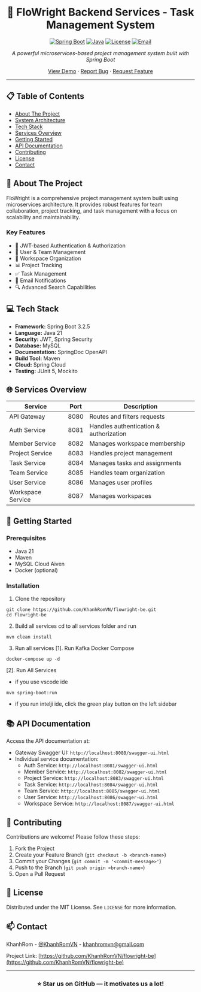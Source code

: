 <div align="center">

# 🌟 FloWright Backend Services - Task Management System

[![Spring Boot](https://img.shields.io/badge/Spring%20Boot-3.2.5-brightgreen.svg)](https://spring.io/projects/spring-boot)
[![Java](https://img.shields.io/badge/Java-21-orange.svg)](https://www.oracle.com/java/)
[![License](https://img.shields.io/badge/License-MIT-blue.svg)](LICENSE)
[![Email](https://img.shields.io/badge/Email-khanhromvn%40gmail.com-blue.svg)](mailto:khanhromvn@gmail.com)

*A powerful microservices-based project management system built with Spring Boot*

[View Demo](https://github.com/KhanhRomVN/flowright-be) · 
[Report Bug](https://github.com/KhanhRomVN/flowright-be/issues) · 
[Request Feature](https://github.com/KhanhRomVN/flowright-be/issues)

</div>

---

## 📋 Table of Contents
- [About The Project](#-about-the-project)
- [System Architecture](#-system-architecture)
- [Tech Stack](#-tech-stack)
- [Services Overview](#-services-overview)
- [Getting Started](#-getting-started)
- [API Documentation](#-api-documentation)
- [Contributing](#-contributing)
- [License](#-license)
- [Contact](#-contact)

## 🚀 About The Project

FloWright is a comprehensive project management system built using microservices architecture. It provides robust features for team collaboration, project tracking, and task management with a focus on scalability and maintainability.

### Key Features
- 🔐 JWT-based Authentication & Authorization
- 👥 User & Team Management
- 🏢 Workspace Organization
- 📊 Project Tracking
- ✅ Task Management
- 📨 Email Notifications
- 🔍 Advanced Search Capabilities

## 💻 Tech Stack

- **Framework:** Spring Boot 3.2.5
- **Language:** Java 21
- **Security:** JWT, Spring Security
- **Database:** MySQL
- **Documentation:** SpringDoc OpenAPI
- **Build Tool:** Maven
- **Cloud:** Spring Cloud
- **Testing:** JUnit 5, Mockito

## 🌐 Services Overview

| Service | Port | Description |
|---------|------|-------------|
| API Gateway | 8080 | Routes and filters requests |
| Auth Service | 8081 | Handles authentication & authorization |
| Member Service | 8082 | Manages workspace membership |
| Project Service | 8083 | Handles project management |
| Task Service | 8084 | Manages tasks and assignments |
| Team Service | 8085 | Handles team organization |
| User Service | 8086 | Manages user profiles |
| Workspace Service | 8087 | Manages workspaces |

## 🚀 Getting Started

### Prerequisites
- Java 21
- Maven
- MySQL Cloud Aiven
- Docker (optional)

### Installation

1. Clone the repository
```
git clone https://github.com/KhanhRomVN/flowright-be.git
cd flowright-be
```

2. Build all services
cd to all services folder and run
```
mvn clean install
```

3. Run all services
[1]. Run Kafka Docker Compose
```
docker-compose up -d
```
[2]. Run All Services
- if you use vscode ide
```
mvn spring-boot:run
```
- if you run intelji ide, click the green play button on the left sidebar


## 📚 API Documentation

Access the API documentation at:
- Gateway Swagger UI: `http://localhost:8080/swagger-ui.html`
- Individual service documentation:
  - Auth Service: `http://localhost:8081/swagger-ui.html`
  - Member Service: `http://localhost:8082/swagger-ui.html`
  - Project Service: `http://localhost:8083/swagger-ui.html`
  - Task Service: `http://localhost:8084/swagger-ui.html`
  - Team Service: `http://localhost:8085/swagger-ui.html`
  - User Service: `http://localhost:8086/swagger-ui.html`
  - Workspace Service: `http://localhost:8087/swagger-ui.html`

## 🤝 Contributing

Contributions are welcome! Please follow these steps:

1. Fork the Project
2. Create your Feature Branch (`git checkout -b <branch-name>`)
3. Commit your Changes (`git commit -m '<commit-message>'`)
4. Push to the Branch (`git push origin <branch-name>`)
5. Open a Pull Request

## 📄 License

Distributed under the MIT License. See `LICENSE` for more information.

## 📫 Contact

KhanhRom - [@KhanhRomVN](https://github.com/KhanhRomVN) - khanhromvn@gmail.com

Project Link: [https://github.com/KhanhRomVN/flowright-be](https://github.com/KhanhRomVN/flowright-be)

---

<div align="center">

### ⭐ Star us on GitHub — it motivates us a lot!

</div>


